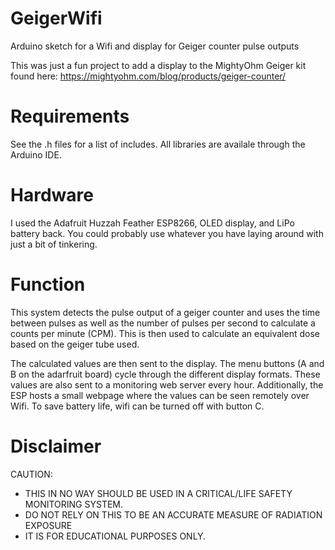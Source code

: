 # GeigerWifi
Arduino sketch for a Wifi and display for Geiger counter pulse outputs 

This was just a fun project to add a display to the MightyOhm Geiger kit found here: https://mightyohm.com/blog/products/geiger-counter/

# Requirements
See the .h files for a list of includes. All libraries are availale through the Arduino IDE.

# Hardware 
I used the Adafruit Huzzah Feather ESP8266, OLED display, and LiPo battery back. You could probably use whatever you have laying around with just a bit of tinkering.

# Function
This system detects the pulse output of a geiger counter and uses the time between pulses as well as the number of pulses per second to calculate a counts per minute (CPM). This is then used to calculate an equivalent dose based on the geiger tube used. 

The calculated values are then sent to the display. The menu buttons (A and B on the adarfruit board) cycle through the different display formats. These values are also sent to a monitoring web server every hour. Additionally, the ESP hosts a small webpage where the values can be seen remotely over Wifi. To save battery life, wifi can be turned off with button C.

# Disclaimer
CAUTION:
 * THIS IN NO WAY SHOULD BE USED IN A CRITICAL/LIFE SAFETY MONITORING SYSTEM.
 * DO NOT RELY ON THIS TO BE AN ACCURATE MEASURE OF RADIATION EXPOSURE
 * IT IS FOR EDUCATIONAL PURPOSES ONLY.
